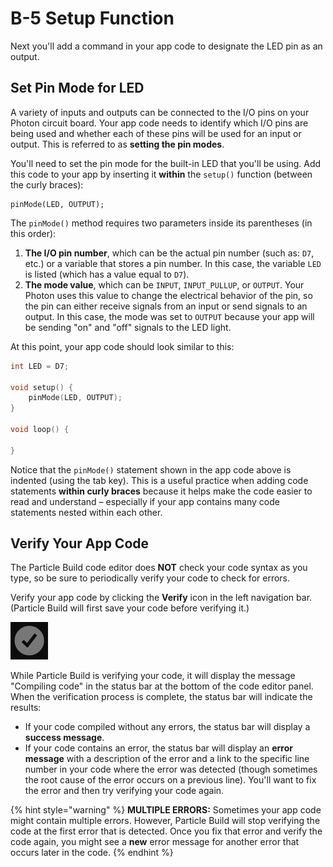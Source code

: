 # B-5 Setup Function

Next you'll add a command in your app code to designate the LED pin as an output.

## Set Pin Mode for LED

A variety of inputs and outputs can be connected to the I/O pins on your Photon circuit board. Your app code needs to identify which I/O pins are being used and whether each of these pins will be used for an input or output. This is referred to as **setting the pin modes**.

You'll need to set the pin mode for the built-in LED that you'll be using. Add this code to your app by inserting it **within** the `setup()` function \(between the curly braces\):

```text
pinMode(LED, OUTPUT);
```

The `pinMode()` method requires two parameters inside its parentheses \(in this order\):

1. **The I/O pin number**, which can be the actual pin number \(such as: `D7`, etc.\) or a variable that stores a pin number. In this case, the variable `LED` is listed \(which has a value equal to `D7`\).
2. **The mode value**, which can be `INPUT`, `INPUT_PULLUP`, or `OUTPUT`. Your Photon uses this value to change the electrical behavior of the pin, so the pin can either receive signals from an input or send signals to an output. In this case, the mode was set to `OUTPUT` because your app will be sending "on" and "off" signals to the LED light.

At this point, your app code should look similar to this:

```cpp
int LED = D7;

void setup() {
    pinMode(LED, OUTPUT);
}

void loop() {

}
```

Notice that the `pinMode()` statement shown in the app code above is indented \(using the tab key\). This is a useful practice when adding code statements **within curly braces** because it helps make the code easier to read and understand – especially if your app contains many code statements nested within each other.

## Verify Your App Code

The Particle Build code editor does **NOT** check your code syntax as you type, so be sure to periodically verify your code to check for errors.

Verify your app code by clicking the **Verify** icon in the left navigation bar. \(Particle Build will first save your code before verifying it.\)

![Verify Icon](../../.gitbook/assets/pb-verify-icon.png)

While Particle Build is verifying your code, it will display the message "Compiling code" in the status bar at the bottom of the code editor panel. When the verification process is complete, the status bar will indicate the results:

* If your code compiled without any errors, the status bar will display a **success message**.
* If your code contains an error, the status bar will display an **error message** with a description of the error and a link to the specific line number in your code where the error was detected \(though sometimes the root cause of the error occurs on a previous line\). You'll want to fix the error and then try verifying your code again.

{% hint style="warning" %}
**MULTIPLE ERRORS:**  Sometimes your app code might contain multiple errors. However, Particle Build will stop verifying the code at the first error that is detected. Once you fix that error and verify the code again, you might see a **new** error message for another error that occurs later in the code.
{% endhint %}





